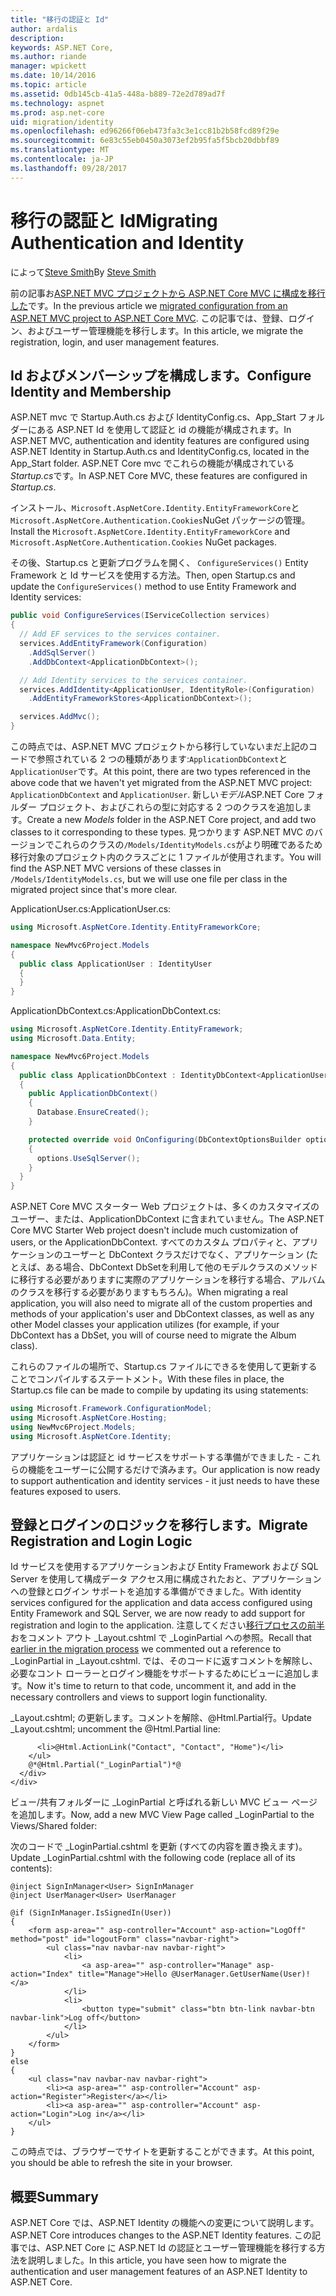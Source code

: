 ```yaml
---
title: "移行の認証と Id"
author: ardalis
description: 
keywords: ASP.NET Core,
ms.author: riande
manager: wpickett
ms.date: 10/14/2016
ms.topic: article
ms.assetid: 0db145cb-41a5-448a-b889-72e2d789ad7f
ms.technology: aspnet
ms.prod: asp.net-core
uid: migration/identity
ms.openlocfilehash: ed96266f06eb473fa3c3e1cc81b2b58fcd89f29e
ms.sourcegitcommit: 6e83c55eb0450a3073ef2b95fa5f5bcb20dbbf89
ms.translationtype: MT
ms.contentlocale: ja-JP
ms.lasthandoff: 09/28/2017
---
```

# <a name="migrating-authentication-and-identity"></a><span data-ttu-id="8c4e7-103">移行の認証と Id</span><span class="sxs-lookup"><span data-stu-id="8c4e7-103">Migrating Authentication and Identity</span></span>

<a name=migration-identity></a>

<span data-ttu-id="8c4e7-104">によって[Steve Smith](https://ardalis.com/)</span><span class="sxs-lookup"><span data-stu-id="8c4e7-104">By [Steve Smith](https://ardalis.com/)</span></span>

<span data-ttu-id="8c4e7-105">前の記事お[ASP.NET MVC プロジェクトから ASP.NET Core MVC に構成を移行した](configuration.md)です。</span><span class="sxs-lookup"><span data-stu-id="8c4e7-105">In the previous article we [migrated configuration from an ASP.NET MVC project to ASP.NET Core MVC](configuration.md).</span></span> <span data-ttu-id="8c4e7-106">この記事では、登録、ログイン、およびユーザー管理機能を移行します。</span><span class="sxs-lookup"><span data-stu-id="8c4e7-106">In this article, we migrate the registration, login, and user management features.</span></span>

## <a name="configure-identity-and-membership"></a><span data-ttu-id="8c4e7-107">Id およびメンバーシップを構成します。</span><span class="sxs-lookup"><span data-stu-id="8c4e7-107">Configure Identity and Membership</span></span>

<span data-ttu-id="8c4e7-108">ASP.NET mvc で Startup.Auth.cs および IdentityConfig.cs、App_Start フォルダーにある ASP.NET Id を使用して認証と id の機能が構成されます。</span><span class="sxs-lookup"><span data-stu-id="8c4e7-108">In ASP.NET MVC, authentication and identity features are configured using ASP.NET Identity in Startup.Auth.cs and IdentityConfig.cs, located in the App_Start folder.</span></span> <span data-ttu-id="8c4e7-109">ASP.NET Core mvc でこれらの機能が構成されている*Startup.cs*です。</span><span class="sxs-lookup"><span data-stu-id="8c4e7-109">In ASP.NET Core MVC, these features are configured in *Startup.cs*.</span></span>

<span data-ttu-id="8c4e7-110">インストール、`Microsoft.AspNetCore.Identity.EntityFrameworkCore`と`Microsoft.AspNetCore.Authentication.Cookies`NuGet パッケージの管理。</span><span class="sxs-lookup"><span data-stu-id="8c4e7-110">Install the `Microsoft.AspNetCore.Identity.EntityFrameworkCore` and `Microsoft.AspNetCore.Authentication.Cookies` NuGet packages.</span></span>

<span data-ttu-id="8c4e7-111">その後、Startup.cs と更新プログラムを開く、 `ConfigureServices()` Entity Framework と Id サービスを使用する方法。</span><span class="sxs-lookup"><span data-stu-id="8c4e7-111">Then, open Startup.cs and update the `ConfigureServices()` method to use Entity Framework and Identity services:</span></span>

```csharp
public void ConfigureServices(IServiceCollection services)
{
  // Add EF services to the services container.
  services.AddEntityFramework(Configuration)
    .AddSqlServer()
    .AddDbContext<ApplicationDbContext>();

  // Add Identity services to the services container.
  services.AddIdentity<ApplicationUser, IdentityRole>(Configuration)
    .AddEntityFrameworkStores<ApplicationDbContext>();

  services.AddMvc();
}
```

<span data-ttu-id="8c4e7-112">この時点では、ASP.NET MVC プロジェクトから移行していないまだ上記のコードで参照されている 2 つの種類があります:`ApplicationDbContext`と`ApplicationUser`です。</span><span class="sxs-lookup"><span data-stu-id="8c4e7-112">At this point, there are two types referenced in the above code that we haven't yet migrated from the ASP.NET MVC project: `ApplicationDbContext` and `ApplicationUser`.</span></span> <span data-ttu-id="8c4e7-113">新しい*モデル*ASP.NET Core フォルダー プロジェクト、およびこれらの型に対応する 2 つのクラスを追加します。</span><span class="sxs-lookup"><span data-stu-id="8c4e7-113">Create a new *Models* folder in the ASP.NET Core project, and add two classes to it corresponding to these types.</span></span> <span data-ttu-id="8c4e7-114">見つかります ASP.NET MVC のバージョンでこれらのクラスの`/Models/IdentityModels.cs`がより明確であるため移行対象のプロジェクト内のクラスごとに 1 ファイルが使用されます。</span><span class="sxs-lookup"><span data-stu-id="8c4e7-114">You will find the ASP.NET MVC versions of these classes in `/Models/IdentityModels.cs`, but we will use one file per class in the migrated project since that's more clear.</span></span>

<span data-ttu-id="8c4e7-115">ApplicationUser.cs:</span><span class="sxs-lookup"><span data-stu-id="8c4e7-115">ApplicationUser.cs:</span></span>

```csharp
using Microsoft.AspNetCore.Identity.EntityFrameworkCore;

namespace NewMvc6Project.Models
{
  public class ApplicationUser : IdentityUser
  {
  }
}
```

<span data-ttu-id="8c4e7-116">ApplicationDbContext.cs:</span><span class="sxs-lookup"><span data-stu-id="8c4e7-116">ApplicationDbContext.cs:</span></span>

```csharp
using Microsoft.AspNetCore.Identity.EntityFramework;
using Microsoft.Data.Entity;

namespace NewMvc6Project.Models
{
  public class ApplicationDbContext : IdentityDbContext<ApplicationUser>
  {
    public ApplicationDbContext()
    {
      Database.EnsureCreated();
    }

    protected override void OnConfiguring(DbContextOptionsBuilder options)
    {
      options.UseSqlServer();
    }
  }
}
```

<span data-ttu-id="8c4e7-117">ASP.NET Core MVC スターター Web プロジェクトは、多くのカスタマイズのユーザー、または、ApplicationDbContext に含まれていません。</span><span class="sxs-lookup"><span data-stu-id="8c4e7-117">The ASP.NET Core MVC Starter Web project doesn't include much customization of users, or the ApplicationDbContext.</span></span> <span data-ttu-id="8c4e7-118">すべてのカスタム プロパティと、アプリケーションのユーザーと DbContext クラスだけでなく、アプリケーション (たとえば、ある場合、DbContext DbSetを利用して他のモデルクラスのメソッドに移行する必要がありますに実際のアプリケーションを移行する場合<Album>、アルバムのクラスを移行する必要がありますもちろん)。</span><span class="sxs-lookup"><span data-stu-id="8c4e7-118">When migrating a real application, you will also need to migrate all of the custom properties and methods of your application's user and DbContext classes, as well as any other Model classes your application utilizes (for example, if your DbContext has a DbSet<Album>, you will of course need to migrate the Album class).</span></span>

<span data-ttu-id="8c4e7-119">これらのファイルの場所で、Startup.cs ファイルにできるを使用して更新することでコンパイルするステートメント。</span><span class="sxs-lookup"><span data-stu-id="8c4e7-119">With these files in place, the Startup.cs file can be made to compile by updating its using statements:</span></span>

```csharp
using Microsoft.Framework.ConfigurationModel;
using Microsoft.AspNetCore.Hosting;
using NewMvc6Project.Models;
using Microsoft.AspNetCore.Identity;
```

<span data-ttu-id="8c4e7-120">アプリケーションは認証と id サービスをサポートする準備ができました - これらの機能をユーザーに公開するだけで済みます。</span><span class="sxs-lookup"><span data-stu-id="8c4e7-120">Our application is now ready to support authentication and identity services - it just needs to have these features exposed to users.</span></span>

## <a name="migrate-registration-and-login-logic"></a><span data-ttu-id="8c4e7-121">登録とログインのロジックを移行します。</span><span class="sxs-lookup"><span data-stu-id="8c4e7-121">Migrate Registration and Login Logic</span></span>

<span data-ttu-id="8c4e7-122">Id サービスを使用するアプリケーションおよび Entity Framework および SQL Server を使用して構成データ アクセス用に構成されたおと、アプリケーションへの登録とログイン サポートを追加する準備ができました。</span><span class="sxs-lookup"><span data-stu-id="8c4e7-122">With identity services configured for the application and data access configured using Entity Framework and SQL Server, we are now ready to add support for registration and login to the application.</span></span> <span data-ttu-id="8c4e7-123">注意してください[移行プロセスの前半](mvc.md#migrate-layout-file)おをコメント アウト _Layout.cshtml で _LoginPartial への参照。</span><span class="sxs-lookup"><span data-stu-id="8c4e7-123">Recall that [earlier in the migration process](mvc.md#migrate-layout-file) we commented out a reference to _LoginPartial in _Layout.cshtml.</span></span> <span data-ttu-id="8c4e7-124">では、そのコードに返すコメントを解除し、必要なコント ローラーとログイン機能をサポートするためにビューに追加します。</span><span class="sxs-lookup"><span data-stu-id="8c4e7-124">Now it's time to return to that code, uncomment it, and add in the necessary controllers and views to support login functionality.</span></span>

<span data-ttu-id="8c4e7-125">_Layout.cshtml; の更新します。コメントを解除、@Html.Partial行。</span><span class="sxs-lookup"><span data-stu-id="8c4e7-125">Update _Layout.cshtml; uncomment the @Html.Partial line:</span></span>

```cshtml
      <li>@Html.ActionLink("Contact", "Contact", "Home")</li>
    </ul>
    @*@Html.Partial("_LoginPartial")*@
  </div>
</div>
```

<span data-ttu-id="8c4e7-126">ビュー/共有フォルダーに _LoginPartial と呼ばれる新しい MVC ビュー ページを追加します。</span><span class="sxs-lookup"><span data-stu-id="8c4e7-126">Now, add a new MVC View Page called _LoginPartial to the Views/Shared folder:</span></span>

<span data-ttu-id="8c4e7-127">次のコードで _LoginPartial.cshtml を更新 (すべての内容を置き換えます)。</span><span class="sxs-lookup"><span data-stu-id="8c4e7-127">Update _LoginPartial.cshtml with the following code (replace all of its contents):</span></span>

```cshtml
@inject SignInManager<User> SignInManager
@inject UserManager<User> UserManager

@if (SignInManager.IsSignedIn(User))
{
    <form asp-area="" asp-controller="Account" asp-action="LogOff" method="post" id="logoutForm" class="navbar-right">
        <ul class="nav navbar-nav navbar-right">
            <li>
                <a asp-area="" asp-controller="Manage" asp-action="Index" title="Manage">Hello @UserManager.GetUserName(User)!</a>
            </li>
            <li>
                <button type="submit" class="btn btn-link navbar-btn navbar-link">Log off</button>
            </li>
        </ul>
    </form>
}
else
{
    <ul class="nav navbar-nav navbar-right">
        <li><a asp-area="" asp-controller="Account" asp-action="Register">Register</a></li>
        <li><a asp-area="" asp-controller="Account" asp-action="Login">Log in</a></li>
    </ul>
}
```

<span data-ttu-id="8c4e7-128">この時点では、ブラウザーでサイトを更新することができます。</span><span class="sxs-lookup"><span data-stu-id="8c4e7-128">At this point, you should be able to refresh the site in your browser.</span></span>

## <a name="summary"></a><span data-ttu-id="8c4e7-129">概要</span><span class="sxs-lookup"><span data-stu-id="8c4e7-129">Summary</span></span>

<span data-ttu-id="8c4e7-130">ASP.NET Core では、ASP.NET Identity の機能への変更について説明します。</span><span class="sxs-lookup"><span data-stu-id="8c4e7-130">ASP.NET Core introduces changes to the ASP.NET Identity features.</span></span> <span data-ttu-id="8c4e7-131">この記事では、ASP.NET Core に ASP.NET Id の認証とユーザー管理機能を移行する方法を説明しました。</span><span class="sxs-lookup"><span data-stu-id="8c4e7-131">In this article, you have seen how to migrate the authentication and user management features of an ASP.NET Identity to ASP.NET Core.</span></span>
